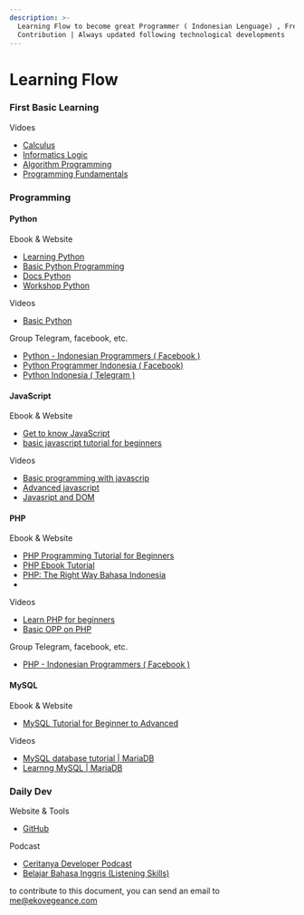 ```yaml
---
description: >-
  Learning Flow to become great Programmer ( Indonesian Lenguage) , Free for
  Contribution | Always updated following technological developments
---
```


# Learning Flow

### First Basic Learning

Vidoes

* [Calculus](https://youtube.com/playlist?list=PLjRBWix725xofaT0Kbdal47q1Ql6whoIP)
* [Informatics Logic](https://youtube.com/playlist?list=PLjRBWix725xq67E2gFActUxVZ72To-VM_)
* [Algorithm Programming](https://youtube.com/playlist?list=PLjRBWix725xrVtr7q2Asm5LdTmTNSbH8A)
* [Programming Fundamentals](https://youtube.com/playlist?list=PLjRBWix725xqahfUnpBMo5LlaYjvId_2I)

### Programming

#### Python

Ebook & Website

* [Learning Python](https://belajarpython.com/)
* [Basic Python Programming](https://www.pythonindo.com/tutorial-python-dasar/)
* [Docs Python](https://docs.python.org/id/3.8/tutorial/)
* [Workshop Python](http://sakti.github.io/python101/) 

Videos

* [Basic Python](https://youtube.com/playlist?list=PLZS-MHyEIRo59lUBwU-XHH7Ymmb04ffOY)

Group Telegram, facebook, etc.

* [Python - Indonesian Programmers \( Facebook \)](https://web.facebook.com/groups/1547113062220560)
* [Python Programmer Indonesia \( Facebook\)](https://web.facebook.com/groups/445344566423339)
* [Python Indonesia \( Telegram \)](https://t.me/pythonID)

#### JavaScript

Ebook & Website

* [Get to know JavaScript](http://masputih.com/2013/01/ebook-gratis-mengenal-javascript)
* [basic javascript tutorial for beginners](https://www.petanikode.com/tutorial/javascript/)

Videos

* [Basic programming with javascrip](https://youtube.com/playlist?list=PLFIM0718LjIWXagluzROrA-iBY9eeUt4w)
* [Advanced javascript](https://youtube.com/playlist?list=PLFIM0718LjIUGpY8wmE41W7rTJo_3Y46-)
* [Javasript and DOM](https://youtube.com/playlist?list=PLFIM0718LjIWB3YRoQbQh82ZewAGtE2-3)

#### PHP

Ebook & Website

* [PHP Programming Tutorial for Beginners](https://www.petanikode.com/tutorial/php)
* [PHP Ebook Tutorial](http://www.ilmuwebsite.com/ebook-php-free-download)
* [PHP: The Right Way Bahasa Indonesia](http://id.phptherightway.com/#site-header/)
* 
Videos

* [Learn PHP for beginners](https://youtube.com/playlist?list=PLFIM0718LjIUqXfmEIBE3-uzERZPh3vp6)
* [Basic OPP on PHP](https://youtube.com/playlist?list=PLFIM0718LjIWvxxll-6wLXrC_16h_Bl_p)

Group Telegram, facebook, etc.

* [PHP - Indonesian Programmers \( Facebook \)](https://web.facebook.com/groups/191445930907235)

#### MySQL

Ebook & Website

* [MySQL Tutorial for Beginner to Advanced](https://umardanny.com/tutorial-mysql-untuk-pemula-hingga-mahir-ebook-download-pdf/)

Videos

* [MySQL database tutorial \| MariaDB](https://youtube.com/playlist?list=PL2O3HdJI4voGs6CiEUPXwt1fhLLqu30E_)
* [Learnng MySQL \| MariaDB](https://youtube.com/playlist?list=PLF82-I80PwDN7KSzsJOmd8mwHYe4aAqfF)

### Daily Dev

Website & Tools

* [GitHub](https://github.com/)

Podcast

* [Ceritanya Developer Podcast](https://podcasts.google.com/feed/aHR0cHM6Ly9hbmNob3IuZm0vcy8zMDM0OGQ0L3BvZGNhc3QvcnNz?sa=X&ved=2ahUKEwj70uTl3YfyAhWGh_0HHaOACCgQ9sEGegQIARAE)
* [Belajar Bahasa Inggris \(Listening Skills\)](https://podcasts.google.com/feed/aHR0cHM6Ly9hbmNob3IuZm0vcy9kYWEzZTY0L3BvZGNhc3QvcnNz?sa=X&ved=0CAoQ9sEGahcKEwjgqouq3ofyAhUAAAAAHQAAAAAQDw)



to contribute to this document, you can send an email to me@ekovegeance.com

